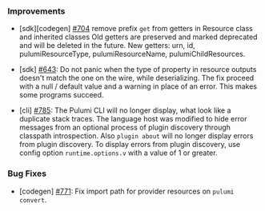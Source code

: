 ### Improvements

- [sdk][codegen] [#704](https://github.com/pulumi/pulumi-java/pull/704)
  remove prefix `get` from getters in Resource class and inherited classes
  Old getters are preserved and marked deprecated and will be deleted in the future.
  New getters: urn, id, pulumiResourceType, pulumiResourceName, pulumiChildResources.

- [sdk] [#643](https://github.com/pulumi/pulumi-java/issues/643):
  Do not panic when the type of property in resource outputs doesn't match
  the one on the wire, while deserializing.
  The fix proceed with a null / default value and a warning in place of an error. 
  This makes some programs succeed.

- [cli] [#785](https://github.com/pulumi/pulumi-java/issues/785):
  The Pulumi CLI will no longer display, what look like a duplicate stack traces.
  The language host was modified to hide error messages from an optional process
  of plugin discovery through classpath introspection.
  Also `plugin about` will no longer display errors from plugin discovery.
  To display errors from plugin discovery, use config option `runtime.options.v`
  with a value of 1 or greater.

### Bug Fixes

- [codegen] [#771](https://github.com/pulumi/pulumi-java/issues/771):
  Fix import path for provider resources on `pulumi convert`.
